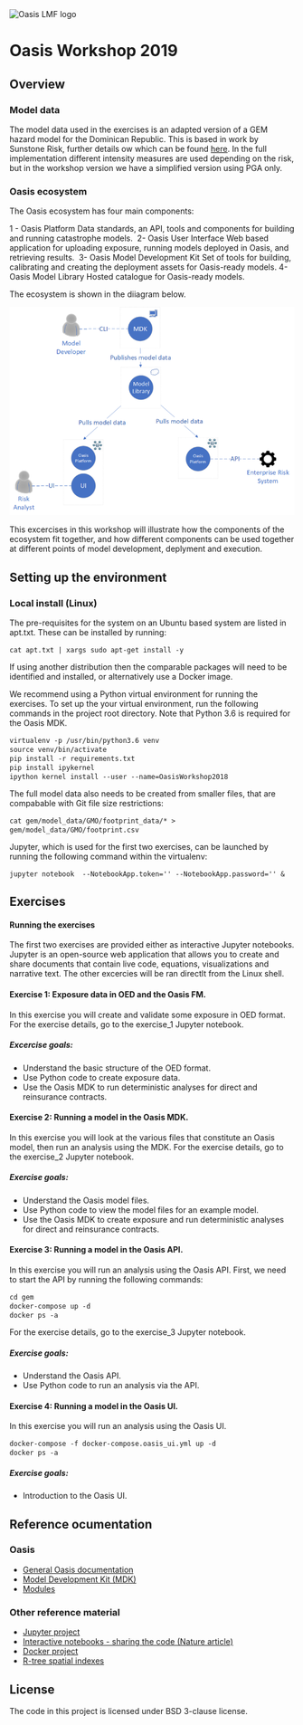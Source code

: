 <img src="https://oasislmf.org/packages/oasis_theme_package/themes/oasis_theme/assets/src/oasis-lmf-colour.png" alt="Oasis LMF logo" width="250"/>

# Oasis Workshop 2019

## Overview
### Model data

The model data used in the exercises is an adapted version of a GEM hazard model for the Dominican Republic. This is based in work by Sunstone Risk, further details ow which can be found [here](http://www.sunstonerisk.com/gem/). In the full implementation different intensity measures are used depending on the risk, but in the workshop version we have a simplified version using PGA only.

### Oasis ecosystem

The Oasis ecosystem has four main components:

1 - Oasis Platform
Data standards, an API, tools and components for building and running catastrophe models. 
2- Oasis User Interface
Web based application for uploading exposure, running models deployed in Oasis, and retrieving results. 
3- Oasis Model Development Kit
Set of tools for building, calibrating and creating the deployment assets for Oasis-ready models.
4- Oasis Model Library
Hosted catalogue for Oasis-ready models.

The ecosystem is shown in the diiagram below.

<img src="images/oasis_ecosystem.png" alt="Oasis ecosystem"/>

This excercises in this workshop will illustrate how the components of the ecosystem fit together, and how different components can be used together at different points of model development, deplyment and execution.

## Setting up the environment

### Local install (Linux)

The pre-requisites for the system on an Ubuntu based system are listed in apt.txt. These can be installed by running:

```
cat apt.txt | xargs sudo apt-get install -y
```

If using another distribution then the comparable packages will need to be identified and installed, or alternatively use a Docker image.

We recommend using a Python virtual environment for running the exercises. To set up the your virtual environment, run the following commands in the project root directory. Note that Python 3.6 is required for the Oasis MDK.

```
virtualenv -p /usr/bin/python3.6 venv
source venv/bin/activate
pip install -r requirements.txt
pip install ipykernel
ipython kernel install --user --name=OasisWorkshop2018
```

The full model data also needs to be created from smaller files, that are compabable with Git file size restrictions:

```
cat gem/model_data/GMO/footprint_data/* > gem/model_data/GMO/footprint.csv
```

Jupyter, which is used for the first two exercises, can be launched by running the following command within the virtualenv:

```
jupyter notebook  --NotebookApp.token='' --NotebookApp.password='' &
```

## Exercises

#### Running the exercises
The first two exercises are provided either as interactive Jupyter notebooks. Jupyter is an open-source web application that allows you to create and share documents that contain live code, equations, visualizations and narrative text. The other excercies will be ran directlt from the Linux shell.

#### Exercise 1: Exposure data in OED and the Oasis FM.
In this exercise you will create and validate some exposure in OED format. For the exercise details, go to the exercise_1 Jupyter notebook.
##### Excercise goals:
- Understand the basic structure of the OED format.
- Use Python code to create exposure data.
- Use the Oasis MDK to run deterministic analyses for direct and reinsurance contracts.

#### Exercise 2: Running a model in the Oasis MDK.
In this exercise you will look at the various files that constitute an Oasis model, then run an analysis using the MDK. For the exercise details, go to the exercise_2 Jupyter notebook.
##### Exercise goals:
- Understand the Oasis model files.
- Use Python code to view the model files for an example model.
- Use the Oasis MDK to create exposure and run deterministic analyses for direct and reinsurance contracts.

#### Exercise 3: Running a model in the Oasis API.
In this exercise you will run an analysis using the Oasis API. First, we need to start the API by running the following commands:
```
cd gem
docker-compose up -d
docker ps -a
```
For the exercise details, go to the exercise_3 Jupyter notebook.
##### Exercise goals:
- Understand the Oasis API.
- Use Python code to run an analysis via the API.

#### Exercise 4: Running a model in the Oasis UI.
In this exercise you will run an analysis using the Oasis UI.

```
docker-compose -f docker-compose.oasis_ui.yml up -d
docker ps -a
```
##### Exercise goals:
- Introduction to the Oasis UI.

## Reference ocumentation
### Oasis
* <a href="https://oasislmf.github.io">General Oasis documentation</a>
* <a href="http://localhost:8000/html/docs/oasis_cli.html">Model Development Kit (MDK)</a>
* <a href="https://oasislmf.github.io/docs/oasis_mdk.html">Modules</a>
### Other reference material
* <a href="http://jupyter.org/">Jupyter project</a>
* <a href="https://www.nature.com/news/interactive-notebooks-sharing-the-code-1.16261">Interactive notebooks - sharing the code (Nature article)</a>
* <a href="http://docker.com/">Docker project</a>
* <a href="https://en.wikipedia.org/wiki/R-tree">R-tree spatial indexes</a>

## License
The code in this project is licensed under BSD 3-clause license.
